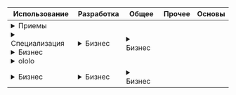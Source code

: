 |Использование|Разработка|Общее|Прочее|Основы|
|--------------|-----------|------------|------------|------------|
|<details><summary>Приемы</summary></details> <details><summary>Специализация</summary></details> <details><summary>Бизнес</summary><a class="rubr1" target="new" href="https://visioport.ru/navi/review_vs_faq.php?id=3">Использование</a><br><a class="rubr2" target="new" href="https://visioport.ru/navi/review_vs_faq.php?id=5">Бизнес</a><br><a class="rubr3" target="new" href="https://visioport.ru/navi/review_vs_faq.php?id=11">Управление</a><br><a class="rubr3" target="new" href="https://visioport.ru/navi/review_vs_faq.php?id=12">Оргсхемы</a><br><a class="rubr3" target="new" href="https://visioport.ru/navi/review_vs_faq.php?id=13">Бизнеспроцессы</a><br><a class="rubr3" target="new" href="https://visioport.ru/navi/review_vs_faq.php?id=14">Диаграммы Ганта</a><br><a class="rubr3" target="new" href="https://visioport.ru/navi/review_vs_faq.php?id=44">Опыт</a><br><a class="rubr2" target="new" href="https://visioport.ru/navi/review_vs_faq.php?id=6">Специализация</a><br><a class="rubr3" target="new" href="https://visioport.ru/navi/review_vs_faq.php?id=15">SharePoint</a><br><a class="rubr3" target="new" href="https://visioport.ru/navi/review_vs_faq.php?id=16">Раб. процессы</a><br><a class="rubr3" target="new" href="https://visioport.ru/navi/review_vs_faq.php?id=17">Данные</a><br><a class="rubr3" target="new" href="https://visioport.ru/navi/review_vs_faq.php?id=18">Структуры</a><br><a class="rubr3" target="new" href="https://visioport.ru/navi/review_vs_faq.php?id=19">Темы</a><br><a class="rubr3" target="new" href="https://visioport.ru/navi/review_vs_faq.php?id=20">Отчеты</a><br><a class="rubr3" target="new" href="https://visioport.ru/navi/review_vs_faq.php?id=21">Трафареты</a><br><a class="rubr3" target="new" href="https://visioport.ru/navi/review_vs_faq.php?id=29">Валидация</a><br><a class="rubr3" target="new" href="https://visioport.ru/navi/review_vs_faq.php?id=31">Интерфейс</a><br><a class="rubr3" target="new" href="https://visioport.ru/navi/review_vs_faq.php?id=34">ИТ</a><br><a class="rubr3" target="new" href="https://visioport.ru/navi/review_vs_faq.php?id=43">Карты</a><br><a class="rubr3" target="new" href="https://visioport.ru/navi/review_vs_faq.php?id=115">3D</a><br><a class="rubr3" target="new" href="https://visioport.ru/navi/review_vs_faq.php?id=125">Планы</a><br><br><br></details> <details><summary>ololo</summary></details>|<details><summary>Бизнес</summary><a class="rubr1" target="new" href="https://visioport.ru/navi/review_vs_faq.php?id=3">Использование</a><br><a class="rubr2" target="new" href="https://visioport.ru/navi/review_vs_faq.php?id=5">Бизнес</a><br><a class="rubr3" target="new" href="https://visioport.ru/navi/review_vs_faq.php?id=11">Управление</a><br><a class="rubr3" target="new" href="https://visioport.ru/navi/review_vs_faq.php?id=12">Оргсхемы</a><br><a class="rubr3" target="new" href="https://visioport.ru/navi/review_vs_faq.php?id=13">Бизнеспроцессы</a><br><a class="rubr3" target="new" href="https://visioport.ru/navi/review_vs_faq.php?id=14">Диаграммы Ганта</a><br><a class="rubr3" target="new" href="https://visioport.ru/navi/review_vs_faq.php?id=44">Опыт</a><br><a class="rubr2" target="new" href="https://visioport.ru/navi/review_vs_faq.php?id=6">Специализация</a><br><a class="rubr3" target="new" href="https://visioport.ru/navi/review_vs_faq.php?id=15">SharePoint</a><br><a class="rubr3" target="new" href="https://visioport.ru/navi/review_vs_faq.php?id=16">Раб. процессы</a><br><a class="rubr3" target="new" href="https://visioport.ru/navi/review_vs_faq.php?id=17">Данные</a><br><a class="rubr3" target="new" href="https://visioport.ru/navi/review_vs_faq.php?id=18">Структуры</a><br><a class="rubr3" target="new" href="https://visioport.ru/navi/review_vs_faq.php?id=19">Темы</a><br><a class="rubr3" target="new" href="https://visioport.ru/navi/review_vs_faq.php?id=20">Отчеты</a><br><a class="rubr3" target="new" href="https://visioport.ru/navi/review_vs_faq.php?id=21">Трафареты</a><br><a class="rubr3" target="new" href="https://visioport.ru/navi/review_vs_faq.php?id=29">Валидация</a><br><a class="rubr3" target="new" href="https://visioport.ru/navi/review_vs_faq.php?id=31">Интерфейс</a><br><a class="rubr3" target="new" href="https://visioport.ru/navi/review_vs_faq.php?id=34">ИТ</a><br><a class="rubr3" target="new" href="https://visioport.ru/navi/review_vs_faq.php?id=43">Карты</a><br><a class="rubr3" target="new" href="https://visioport.ru/navi/review_vs_faq.php?id=115">3D</a><br><a class="rubr3" target="new" href="https://visioport.ru/navi/review_vs_faq.php?id=125">Планы</a><br><br><a class="rubr1" target="new" href="https://visioport.ru/navi/review_vs_faq.php?id=3">Использование</a><br><a class="rubr2" target="new" href="https://visioport.ru/navi/review_vs_faq.php?id=5">Бизнес</a><br><a class="rubr3" target="new" href="https://visioport.ru/navi/review_vs_faq.php?id=11">Управление</a><br><a class="rubr3" target="new" href="https://visioport.ru/navi/review_vs_faq.php?id=12">Оргсхемы</a><br><a class="rubr3" target="new" href="https://visioport.ru/navi/review_vs_faq.php?id=13">Бизнеспроцессы</a><br><a class="rubr3" target="new" href="https://visioport.ru/navi/review_vs_faq.php?id=14">Диаграммы Ганта</a><br><a class="rubr3" target="new" href="https://visioport.ru/navi/review_vs_faq.php?id=44">Опыт</a><br><a class="rubr2" target="new" href="https://visioport.ru/navi/review_vs_faq.php?id=6">Специализация</a><br><a class="rubr3" target="new" href="https://visioport.ru/navi/review_vs_faq.php?id=15">SharePoint</a><br><a class="rubr3" target="new" href="https://visioport.ru/navi/review_vs_faq.php?id=16">Раб. процессы</a><br><a class="rubr3" target="new" href="https://visioport.ru/navi/review_vs_faq.php?id=17">Данные</a><br><a class="rubr3" target="new" href="https://visioport.ru/navi/review_vs_faq.php?id=18">Структуры</a><br><a class="rubr3" target="new" href="https://visioport.ru/navi/review_vs_faq.php?id=19">Темы</a><br><a class="rubr3" target="new" href="https://visioport.ru/navi/review_vs_faq.php?id=20">Отчеты</a><br><a class="rubr3" target="new" href="https://visioport.ru/navi/review_vs_faq.php?id=21">Трафареты</a><br><a class="rubr3" target="new" href="https://visioport.ru/navi/review_vs_faq.php?id=29">Валидация</a><br><a class="rubr3" target="new" href="https://visioport.ru/navi/review_vs_faq.php?id=31">Интерфейс</a><br><a class="rubr3" target="new" href="https://visioport.ru/navi/review_vs_faq.php?id=34">ИТ</a><br><a class="rubr3" target="new" href="https://visioport.ru/navi/review_vs_faq.php?id=43">Карты</a><br><a class="rubr3" target="new" href="https://visioport.ru/navi/review_vs_faq.php?id=115">3D</a><br><a class="rubr3" target="new" href="https://visioport.ru/navi/review_vs_faq.php?id=125">Планы</a><br><br></details>      |  <details><summary>Бизнес</summary><a class="rubr1" target="new" href="https://visioport.ru/navi/review_vs_faq.php?id=3">Использование</a><br><a class="rubr2" target="new" href="https://visioport.ru/navi/review_vs_faq.php?id=5">Бизнес</a><br><a class="rubr3" target="new" href="https://visioport.ru/navi/review_vs_faq.php?id=11">Управление</a><br><a class="rubr3" target="new" href="https://visioport.ru/navi/review_vs_faq.php?id=12">Оргсхемы</a><br><a class="rubr3" target="new" href="https://visioport.ru/navi/review_vs_faq.php?id=13">Бизнеспроцессы</a><br><a class="rubr3" target="new" href="https://visioport.ru/navi/review_vs_faq.php?id=14">Диаграммы Ганта</a><br><a class="rubr3" target="new" href="https://visioport.ru/navi/review_vs_faq.php?id=44">Опыт</a><br><a class="rubr2" target="new" href="https://visioport.ru/navi/review_vs_faq.php?id=6">Специализация</a><br><a class="rubr3" target="new" href="https://visioport.ru/navi/review_vs_faq.php?id=15">SharePoint</a><br><a class="rubr3" target="new" href="https://visioport.ru/navi/review_vs_faq.php?id=16">Раб. процессы</a><br><a class="rubr3" target="new" href="https://visioport.ru/navi/review_vs_faq.php?id=17">Данные</a><br><a class="rubr3" target="new" href="https://visioport.ru/navi/review_vs_faq.php?id=18">Структуры</a><br><a class="rubr3" target="new" href="https://visioport.ru/navi/review_vs_faq.php?id=19">Темы</a><br><a class="rubr3" target="new" href="https://visioport.ru/navi/review_vs_faq.php?id=20">Отчеты</a><br><a class="rubr3" target="new" href="https://visioport.ru/navi/review_vs_faq.php?id=21">Трафареты</a><br><a class="rubr3" target="new" href="https://visioport.ru/navi/review_vs_faq.php?id=29">Валидация</a><br><a class="rubr3" target="new" href="https://visioport.ru/navi/review_vs_faq.php?id=31">Интерфейс</a><br><a class="rubr3" target="new" href="https://visioport.ru/navi/review_vs_faq.php?id=34">ИТ</a><br><a class="rubr3" target="new" href="https://visioport.ru/navi/review_vs_faq.php?id=43">Карты</a><br><a class="rubr3" target="new" href="https://visioport.ru/navi/review_vs_faq.php?id=115">3D</a><br><a class="rubr3" target="new" href="https://visioport.ru/navi/review_vs_faq.php?id=125">Планы</a><br><br><a class="rubr1" target="new" href="https://visioport.ru/navi/review_vs_faq.php?id=3">Использование</a><br><a class="rubr2" target="new" href="https://visioport.ru/navi/review_vs_faq.php?id=5">Бизнес</a><br><a class="rubr3" target="new" href="https://visioport.ru/navi/review_vs_faq.php?id=11">Управление</a><br><a class="rubr3" target="new" href="https://visioport.ru/navi/review_vs_faq.php?id=12">Оргсхемы</a><br><a class="rubr3" target="new" href="https://visioport.ru/navi/review_vs_faq.php?id=13">Бизнеспроцессы</a><br><a class="rubr3" target="new" href="https://visioport.ru/navi/review_vs_faq.php?id=14">Диаграммы Ганта</a><br><a class="rubr3" target="new" href="https://visioport.ru/navi/review_vs_faq.php?id=44">Опыт</a><br><a class="rubr2" target="new" href="https://visioport.ru/navi/review_vs_faq.php?id=6">Специализация</a><br><a class="rubr3" target="new" href="https://visioport.ru/navi/review_vs_faq.php?id=15">SharePoint</a><br><a class="rubr3" target="new" href="https://visioport.ru/navi/review_vs_faq.php?id=16">Раб. процессы</a><br><a class="rubr3" target="new" href="https://visioport.ru/navi/review_vs_faq.php?id=17">Данные</a><br><a class="rubr3" target="new" href="https://visioport.ru/navi/review_vs_faq.php?id=18">Структуры</a><br><a class="rubr3" target="new" href="https://visioport.ru/navi/review_vs_faq.php?id=19">Темы</a><br><a class="rubr3" target="new" href="https://visioport.ru/navi/review_vs_faq.php?id=20">Отчеты</a><br><a class="rubr3" target="new" href="https://visioport.ru/navi/review_vs_faq.php?id=21">Трафареты</a><br><a class="rubr3" target="new" href="https://visioport.ru/navi/review_vs_faq.php?id=29">Валидация</a><br><a class="rubr3" target="new" href="https://visioport.ru/navi/review_vs_faq.php?id=31">Интерфейс</a><br><a class="rubr3" target="new" href="https://visioport.ru/navi/review_vs_faq.php?id=34">ИТ</a><br><a class="rubr3" target="new" href="https://visioport.ru/navi/review_vs_faq.php?id=43">Карты</a><br><a class="rubr3" target="new" href="https://visioport.ru/navi/review_vs_faq.php?id=115">3D</a><br><a class="rubr3" target="new" href="https://visioport.ru/navi/review_vs_faq.php?id=125">Планы</a><br><br></details>       |
|<details><summary>Бизнес</summary><a class="rubr1" target="new" href="https://visioport.ru/navi/review_vs_faq.php?id=3">Использование</a><br><a class="rubr2" target="new" href="https://visioport.ru/navi/review_vs_faq.php?id=5">Бизнес</a><br><a class="rubr3" target="new" href="https://visioport.ru/navi/review_vs_faq.php?id=11">Управление</a><br><a class="rubr3" target="new" href="https://visioport.ru/navi/review_vs_faq.php?id=12">Оргсхемы</a><br><a class="rubr3" target="new" href="https://visioport.ru/navi/review_vs_faq.php?id=13">Бизнеспроцессы</a><br><a class="rubr3" target="new" href="https://visioport.ru/navi/review_vs_faq.php?id=14">Диаграммы Ганта</a><br><a class="rubr3" target="new" href="https://visioport.ru/navi/review_vs_faq.php?id=44">Опыт</a><br><a class="rubr2" target="new" href="https://visioport.ru/navi/review_vs_faq.php?id=6">Специализация</a><br><a class="rubr3" target="new" href="https://visioport.ru/navi/review_vs_faq.php?id=15">SharePoint</a><br><a class="rubr3" target="new" href="https://visioport.ru/navi/review_vs_faq.php?id=16">Раб. процессы</a><br><a class="rubr3" target="new" href="https://visioport.ru/navi/review_vs_faq.php?id=17">Данные</a><br><a class="rubr3" target="new" href="https://visioport.ru/navi/review_vs_faq.php?id=18">Структуры</a><br><a class="rubr3" target="new" href="https://visioport.ru/navi/review_vs_faq.php?id=19">Темы</a><br><a class="rubr3" target="new" href="https://visioport.ru/navi/review_vs_faq.php?id=20">Отчеты</a><br><a class="rubr3" target="new" href="https://visioport.ru/navi/review_vs_faq.php?id=21">Трафареты</a><br><a class="rubr3" target="new" href="https://visioport.ru/navi/review_vs_faq.php?id=29">Валидация</a><br><a class="rubr3" target="new" href="https://visioport.ru/navi/review_vs_faq.php?id=31">Интерфейс</a><br><a class="rubr3" target="new" href="https://visioport.ru/navi/review_vs_faq.php?id=34">ИТ</a><br><a class="rubr3" target="new" href="https://visioport.ru/navi/review_vs_faq.php?id=43">Карты</a><br><a class="rubr3" target="new" href="https://visioport.ru/navi/review_vs_faq.php?id=115">3D</a><br><a class="rubr3" target="new" href="https://visioport.ru/navi/review_vs_faq.php?id=125">Планы</a><br><br><br></details>|<details><summary>Бизнес</summary><a class="rubr1" target="new" href="https://visioport.ru/navi/review_vs_faq.php?id=3">Использование</a><br><a class="rubr2" target="new" href="https://visioport.ru/navi/review_vs_faq.php?id=5">Бизнес</a><br><a class="rubr3" target="new" href="https://visioport.ru/navi/review_vs_faq.php?id=11">Управление</a><br><a class="rubr3" target="new" href="https://visioport.ru/navi/review_vs_faq.php?id=12">Оргсхемы</a><br><a class="rubr3" target="new" href="https://visioport.ru/navi/review_vs_faq.php?id=13">Бизнеспроцессы</a><br><a class="rubr3" target="new" href="https://visioport.ru/navi/review_vs_faq.php?id=14">Диаграммы Ганта</a><br><a class="rubr3" target="new" href="https://visioport.ru/navi/review_vs_faq.php?id=44">Опыт</a><br><a class="rubr2" target="new" href="https://visioport.ru/navi/review_vs_faq.php?id=6">Специализация</a><br><a class="rubr3" target="new" href="https://visioport.ru/navi/review_vs_faq.php?id=15">SharePoint</a><br><a class="rubr3" target="new" href="https://visioport.ru/navi/review_vs_faq.php?id=16">Раб. процессы</a><br><a class="rubr3" target="new" href="https://visioport.ru/navi/review_vs_faq.php?id=17">Данные</a><br><a class="rubr3" target="new" href="https://visioport.ru/navi/review_vs_faq.php?id=18">Структуры</a><br><a class="rubr3" target="new" href="https://visioport.ru/navi/review_vs_faq.php?id=19">Темы</a><br><a class="rubr3" target="new" href="https://visioport.ru/navi/review_vs_faq.php?id=20">Отчеты</a><br><a class="rubr3" target="new" href="https://visioport.ru/navi/review_vs_faq.php?id=21">Трафареты</a><br><a class="rubr3" target="new" href="https://visioport.ru/navi/review_vs_faq.php?id=29">Валидация</a><br><a class="rubr3" target="new" href="https://visioport.ru/navi/review_vs_faq.php?id=31">Интерфейс</a><br><a class="rubr3" target="new" href="https://visioport.ru/navi/review_vs_faq.php?id=34">ИТ</a><br><a class="rubr3" target="new" href="https://visioport.ru/navi/review_vs_faq.php?id=43">Карты</a><br><a class="rubr3" target="new" href="https://visioport.ru/navi/review_vs_faq.php?id=115">3D</a><br><a class="rubr3" target="new" href="https://visioport.ru/navi/review_vs_faq.php?id=125">Планы</a><br><br><a class="rubr1" target="new" href="https://visioport.ru/navi/review_vs_faq.php?id=3">Использование</a><br><a class="rubr2" target="new" href="https://visioport.ru/navi/review_vs_faq.php?id=5">Бизнес</a><br><a class="rubr3" target="new" href="https://visioport.ru/navi/review_vs_faq.php?id=11">Управление</a><br><a class="rubr3" target="new" href="https://visioport.ru/navi/review_vs_faq.php?id=12">Оргсхемы</a><br><a class="rubr3" target="new" href="https://visioport.ru/navi/review_vs_faq.php?id=13">Бизнеспроцессы</a><br><a class="rubr3" target="new" href="https://visioport.ru/navi/review_vs_faq.php?id=14">Диаграммы Ганта</a><br><a class="rubr3" target="new" href="https://visioport.ru/navi/review_vs_faq.php?id=44">Опыт</a><br><a class="rubr2" target="new" href="https://visioport.ru/navi/review_vs_faq.php?id=6">Специализация</a><br><a class="rubr3" target="new" href="https://visioport.ru/navi/review_vs_faq.php?id=15">SharePoint</a><br><a class="rubr3" target="new" href="https://visioport.ru/navi/review_vs_faq.php?id=16">Раб. процессы</a><br><a class="rubr3" target="new" href="https://visioport.ru/navi/review_vs_faq.php?id=17">Данные</a><br><a class="rubr3" target="new" href="https://visioport.ru/navi/review_vs_faq.php?id=18">Структуры</a><br><a class="rubr3" target="new" href="https://visioport.ru/navi/review_vs_faq.php?id=19">Темы</a><br><a class="rubr3" target="new" href="https://visioport.ru/navi/review_vs_faq.php?id=20">Отчеты</a><br><a class="rubr3" target="new" href="https://visioport.ru/navi/review_vs_faq.php?id=21">Трафареты</a><br><a class="rubr3" target="new" href="https://visioport.ru/navi/review_vs_faq.php?id=29">Валидация</a><br><a class="rubr3" target="new" href="https://visioport.ru/navi/review_vs_faq.php?id=31">Интерфейс</a><br><a class="rubr3" target="new" href="https://visioport.ru/navi/review_vs_faq.php?id=34">ИТ</a><br><a class="rubr3" target="new" href="https://visioport.ru/navi/review_vs_faq.php?id=43">Карты</a><br><a class="rubr3" target="new" href="https://visioport.ru/navi/review_vs_faq.php?id=115">3D</a><br><a class="rubr3" target="new" href="https://visioport.ru/navi/review_vs_faq.php?id=125">Планы</a><br><br></details>      |  <details><summary>Бизнес</summary><a class="rubr1" target="new" href="https://visioport.ru/navi/review_vs_faq.php?id=3">Использование</a><br><a class="rubr2" target="new" href="https://visioport.ru/navi/review_vs_faq.php?id=5">Бизнес</a><br><a class="rubr3" target="new" href="https://visioport.ru/navi/review_vs_faq.php?id=11">Управление</a><br><a class="rubr3" target="new" href="https://visioport.ru/navi/review_vs_faq.php?id=12">Оргсхемы</a><br><a class="rubr3" target="new" href="https://visioport.ru/navi/review_vs_faq.php?id=13">Бизнеспроцессы</a><br><a class="rubr3" target="new" href="https://visioport.ru/navi/review_vs_faq.php?id=14">Диаграммы Ганта</a><br><a class="rubr3" target="new" href="https://visioport.ru/navi/review_vs_faq.php?id=44">Опыт</a><br><a class="rubr2" target="new" href="https://visioport.ru/navi/review_vs_faq.php?id=6">Специализация</a><br><a class="rubr3" target="new" href="https://visioport.ru/navi/review_vs_faq.php?id=15">SharePoint</a><br><a class="rubr3" target="new" href="https://visioport.ru/navi/review_vs_faq.php?id=16">Раб. процессы</a><br><a class="rubr3" target="new" href="https://visioport.ru/navi/review_vs_faq.php?id=17">Данные</a><br><a class="rubr3" target="new" href="https://visioport.ru/navi/review_vs_faq.php?id=18">Структуры</a><br><a class="rubr3" target="new" href="https://visioport.ru/navi/review_vs_faq.php?id=19">Темы</a><br><a class="rubr3" target="new" href="https://visioport.ru/navi/review_vs_faq.php?id=20">Отчеты</a><br><a class="rubr3" target="new" href="https://visioport.ru/navi/review_vs_faq.php?id=21">Трафареты</a><br><a class="rubr3" target="new" href="https://visioport.ru/navi/review_vs_faq.php?id=29">Валидация</a><br><a class="rubr3" target="new" href="https://visioport.ru/navi/review_vs_faq.php?id=31">Интерфейс</a><br><a class="rubr3" target="new" href="https://visioport.ru/navi/review_vs_faq.php?id=34">ИТ</a><br><a class="rubr3" target="new" href="https://visioport.ru/navi/review_vs_faq.php?id=43">Карты</a><br><a class="rubr3" target="new" href="https://visioport.ru/navi/review_vs_faq.php?id=115">3D</a><br><a class="rubr3" target="new" href="https://visioport.ru/navi/review_vs_faq.php?id=125">Планы</a><br><br><a class="rubr1" target="new" href="https://visioport.ru/navi/review_vs_faq.php?id=3">Использование</a><br><a class="rubr2" target="new" href="https://visioport.ru/navi/review_vs_faq.php?id=5">Бизнес</a><br><a class="rubr3" target="new" href="https://visioport.ru/navi/review_vs_faq.php?id=11">Управление</a><br><a class="rubr3" target="new" href="https://visioport.ru/navi/review_vs_faq.php?id=12">Оргсхемы</a><br><a class="rubr3" target="new" href="https://visioport.ru/navi/review_vs_faq.php?id=13">Бизнеспроцессы</a><br><a class="rubr3" target="new" href="https://visioport.ru/navi/review_vs_faq.php?id=14">Диаграммы Ганта</a><br><a class="rubr3" target="new" href="https://visioport.ru/navi/review_vs_faq.php?id=44">Опыт</a><br><a class="rubr2" target="new" href="https://visioport.ru/navi/review_vs_faq.php?id=6">Специализация</a><br><a class="rubr3" target="new" href="https://visioport.ru/navi/review_vs_faq.php?id=15">SharePoint</a><br><a class="rubr3" target="new" href="https://visioport.ru/navi/review_vs_faq.php?id=16">Раб. процессы</a><br><a class="rubr3" target="new" href="https://visioport.ru/navi/review_vs_faq.php?id=17">Данные</a><br><a class="rubr3" target="new" href="https://visioport.ru/navi/review_vs_faq.php?id=18">Структуры</a><br><a class="rubr3" target="new" href="https://visioport.ru/navi/review_vs_faq.php?id=19">Темы</a><br><a class="rubr3" target="new" href="https://visioport.ru/navi/review_vs_faq.php?id=20">Отчеты</a><br><a class="rubr3" target="new" href="https://visioport.ru/navi/review_vs_faq.php?id=21">Трафареты</a><br><a class="rubr3" target="new" href="https://visioport.ru/navi/review_vs_faq.php?id=29">Валидация</a><br><a class="rubr3" target="new" href="https://visioport.ru/navi/review_vs_faq.php?id=31">Интерфейс</a><br><a class="rubr3" target="new" href="https://visioport.ru/navi/review_vs_faq.php?id=34">ИТ</a><br><a class="rubr3" target="new" href="https://visioport.ru/navi/review_vs_faq.php?id=43">Карты</a><br><a class="rubr3" target="new" href="https://visioport.ru/navi/review_vs_faq.php?id=115">3D</a><br><a class="rubr3" target="new" href="https://visioport.ru/navi/review_vs_faq.php?id=125">Планы</a><br><br></details>       |
